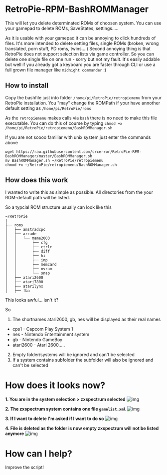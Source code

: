 # RetroPie-RPM-BashROMManager

This will let you delete determinated ROMs of choosen system. You can use your gamepad to delete ROMs, SaveStates, settings.....

As it is usable with your gamepad it can be annoying to click hundreds of files. It's more intended to delete setting files, single ROMs (broken, wrong translated, porn stuff, PD roms, twins....)
Second annoying thing is that RetroPie does not support selection lists via game controller. So you can delete one single file on one run - sorry but not my fault. It's easily addable but well if you already got a keyboard you are faster through CLI or use a full grown file manager like `midnight commander` :)

## How to install

Copy the bashfile just into folder `/home/pi/RetroPie/retropiemenu` from your RetroPie installation.
You "may" change the ROMPath if your have annother default setting as `/home/pi/RetroPie/roms`

As the `retropiemenu` makes calls via `bash` there is no need to make this file executable. You can do this of course by typing `chmod +x /home/pi/RetroPie/retropiemenu/BashROMManager.sh`

If you are not soooo familiar with unix system just enter the commands above
```
wget https://raw.githubusercontent.com/crcerror/RetroPie-RPM-BashROMManager/master/BashROMManager.sh
mv BashROMManager.sh ~/RetroPie/retropiemenu
chmod +x ~/RetroPie/retropiemenu/BashROMManager.sh
```

## How does this work

I wanted to write this as simple as possible.
All directories from the your ROM-default path will be listed.

So a typcial ROM structure usually can look like this
```
~/RetroPie
|
├── roms
│   ├── amstradcpc
│   ├── arcade
│   │   └── mame2003
│   │       ├── cfg
│   │       ├── ctrlr
│   │       ├── diff
│   │       ├── hi
│   │       ├── inp
│   │       ├── memcard
│   │       ├── nvram
│   │       └── snap
│   ├── atari2600
│   ├── atari7800
│   ├── atarilynx
│   ├── fba
```

This looks awful... isn't it?

So
1. The shortnames atari2600, gb, nes will be displayed as their real names
  + cps1 - Capcom Play System 1
  + nes - Nintendo Entertainment system
  + gb - Nintendo GameBoy
  + atari2600 - Atari 2600.....
2. Empty folder/systems will be ignored and can't be selected
3. If a system contains subfolder the subfolder will also be ignored and can't be selected

# How does it looks now?

**1. You are in the system selection > zxspectrum selected**
![img](https://up.picr.de/31816394et.png)

**2. The zxspectrum system contains one file `gamelist.xml`**
![img](https://up.picr.de/31816395wi.png)

**3. If I want to delete I'm asked if I want to do so**
![img](https://up.picr.de/31816396vt.png)

**4. File is deleted as the folder is now empty zxspectrum will not be listed anymore**
![img](https://up.picr.de/31816397hx.png)

# How can I help?

Improve the script!
